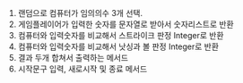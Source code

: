 1. 랜덤으로 컴퓨터가 임의의수 3개 선택.
2. 게임플레이어가 입력한 숫자를 문자열로 받아서 숫자리스트로 반환
3. 컴퓨터와 입력숫자를 비교해서 스트라이크 판정 Integer로 반환
4. 컴퓨터와 입력숫자를 비교해서 낫싱과 볼 판정 Integer로 반환
5. 결과 두개 합쳐서 출력하는 메서드
6. 시작문구 입력, 새로시작 및 종료 메서드